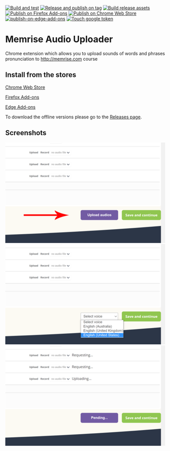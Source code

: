 [![Build and test](https://github.com/cardinalby/memrise-audio-uploader/actions/workflows/build-and-test.yml/badge.svg)](https://github.com/cardinalby/memrise-audio-uploader/actions/workflows/build-and-test.yml)
[![Release and publish on tag](https://github.com/cardinalby/memrise-audio-uploader/actions/workflows/publish-release-on-tag.yml/badge.svg)](https://github.com/cardinalby/memrise-audio-uploader/actions/workflows/publish-release-on-tag.yml)
[![Build release assets](https://github.com/cardinalby/memrise-audio-uploader/actions/workflows/build-assets-on-release.yml/badge.svg)](https://github.com/cardinalby/memrise-audio-uploader/actions/workflows/build-assets-on-release.yml)
[![Publish on Firefox Add-ons](https://github.com/cardinalby/memrise-audio-uploader/actions/workflows/publish-on-firefox-add-ons.yml/badge.svg)](https://github.com/cardinalby/memrise-audio-uploader/actions/workflows/publish-on-firefox-add-ons.yml)
[![Publish on Chrome Web Store](https://github.com/cardinalby/memrise-audio-uploader/actions/workflows/publish-on-chrome-webstore.yml/badge.svg)](https://github.com/cardinalby/memrise-audio-uploader/actions/workflows/publish-on-chrome-webstore.yml)
[![publish-on-edge-add-ons](https://github.com/cardinalby/memrise-audio-uploader/actions/workflows/publish-on-edge-add-ons.yml/badge.svg)](https://github.com/cardinalby/memrise-audio-uploader/actions/workflows/publish-on-edge-add-ons.yml)
[![Touch google token](https://github.com/cardinalby/memrise-audio-uploader/actions/workflows/touch-google-refresh-token.yml/badge.svg)](https://github.com/cardinalby/memrise-audio-uploader/actions/workflows/touch-google-refresh-token.yml)

# Memrise Audio Uploader
Chrome extension which allows you to upload sounds of words and phrases pronunciation to http://memrise.com course

## Install from the stores
[Chrome Web Store](https://chrome.google.com/webstore/detail/memrise-audio-uploader/fonhjbpoimjmgfgbboichngpjlmilbmk)

[Firefox Add-ons](https://addons.mozilla.org/firefox/addon/memrise-audio-uploader/)

[Edge Add-ons](https://microsoftedge.microsoft.com/addons/detail/memrise-audio-uploader/cmljjaboaahkfdlmhdcefmegoenbpjah)

To download the offline versions please go to the 
[Releases page](https://github.com/cardinalby/memrise-audio-uploader/releases).

## Screenshots
![Screenshot 1](design/screenshots/screenshot1.png)
![Screenshot 1](design/screenshots/screenshot2.png)
![Screenshot 1](design/screenshots/screenshot3.png)
